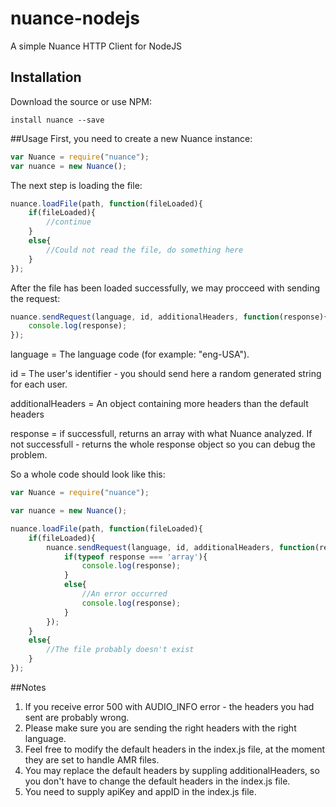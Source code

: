 # nuance-nodejs
A simple Nuance HTTP Client for NodeJS

## Installation
Download the source or use NPM:
```
install nuance --save
```

##Usage
First, you need to create a new Nuance instance:
```javascript
var Nuance = require("nuance");
var nuance = new Nuance();
```

The next step is loading the file:
```javascript
nuance.loadFile(path, function(fileLoaded){
	if(fileLoaded){
		//continue
	}
	else{
		//Could not read the file, do something here
	}
});
```

After the file has been loaded successfully, we may procceed with sending the request:
```javascript
nuance.sendRequest(language, id, additionalHeaders, function(response){
	console.log(response);
});
```

language = The language code (for example: "eng-USA").

id = The user's identifier - you should send here a random generated string for each user.

additionalHeaders = An object containing more headers than the default headers

response = if successfull, returns an array with what Nuance analyzed. If not successfull - returns the whole response object so you can debug the problem.

So a whole code should look like this:
```javascript
var Nuance = require("nuance");

var nuance = new Nuance();

nuance.loadFile(path, function(fileLoaded){
	if(fileLoaded){
		nuance.sendRequest(language, id, additionalHeaders, function(response){
			if(typeof response === 'array'){
				console.log(response);
			}
			else{
				//An error occurred
				console.log(response);
			}
		});
	}
	else{
		//The file probably doesn't exist
	}
});
```

##Notes
1. If you receive error 500 with AUDIO_INFO error - the headers you had sent are probably wrong.
2. Please make sure you are sending the right headers with the right language.
3. Feel free to modify the default headers in the index.js file, at the moment they are set to handle AMR files.
4. You may replace the default headers by suppling additionalHeaders, so you don't have to change the default headers in the index.js file.
5. You need to supply apiKey and appID in the index.js file.